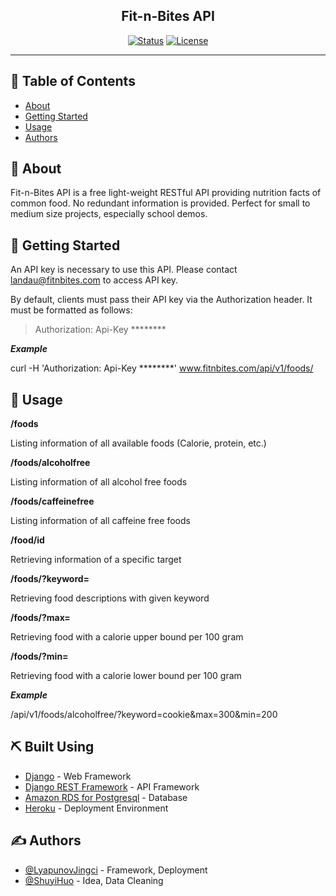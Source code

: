 
<h2 align="center">Fit-n-Bites API</h2>

<div align="center">

  [![Status](https://img.shields.io/badge/status-active-success.svg)]() 
  [![License](https://img.shields.io/badge/license-MIT-blue.svg)](/LICENSE)

</div>

---

## 📝 Table of Contents
- [About](#about)
- [Getting Started](#getting_started)
- [Usage](#usage)
- [Authors](#authors)


## 🧐 About <a name = "about"></a>
Fit-n-Bites API is a free light-weight RESTful API providing nutrition facts of common food. No redundant information is provided. Perfect for small to medium size projects, especially school demos. 

## 🏁 Getting Started <a name = "getting_started"></a>
An API key is necessary to use this API. Please contact landau@fitnbites.com to access API key.

By default, clients must pass their API key via the Authorization header. It must be formatted as follows:

> Authorization: Api-Key ********

***Example***

 curl -H 'Authorization: Api-Key ********' www.fitnbites.com/api/v1/foods/

## 🎈 Usage <a name="usage"></a>
**/foods**
 
 Listing information of all available foods (Calorie, protein, etc.)

**/foods/alcoholfree**

 Listing information of all alcohol free foods

**/foods/caffeinefree**

 Listing information of all caffeine free foods
 
**/food/id**

 Retrieving information of a specific target

**/foods/?keyword=**

 Retrieving food descriptions with given keyword
 
**/foods/?max=**

 Retrieving food with a calorie upper bound per 100 gram

**/foods/?min=**

 Retrieving food with a calorie lower bound per 100 gram
 
***Example***
 
 /api/v1/foods/alcoholfree/?keyword=cookie&max=300&min=200
 
## ⛏️ Built Using <a name = "built_using"></a>
- [Django](https://www.djangoproject.com/) - Web Framework
- [Django REST Framework](https://www.django-rest-framework.org/) - API Framework
- [Amazon RDS for Postgresql](https://aws.amazon.com/rds/) - Database
- [Heroku](www.heroku.com) - Deployment Environment

## ✍️ Authors <a name = "authors"></a>
- [@LyapunovJingci](https://github.com/LyapunovJingci) - Framework, Deployment
- [@ShuyiHuo](https://github.com/ShuyiHuo) - Idea, Data Cleaning



